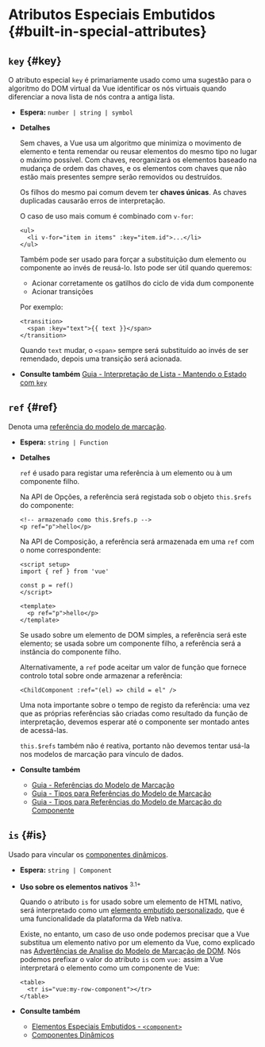 # Atributos Especiais Embutidos {#built-in-special-attributes}

## `key` {#key}

O atributo especial `key` é primariamente usado como uma sugestão para o algoritmo do DOM virtual da Vue identificar os nós virtuais quando diferenciar a nova lista de nós contra a antiga lista.

- **Espera:** `number | string | symbol`

- **Detalhes**

  Sem chaves, a Vue usa um algoritmo que minimiza o movimento de elemento e tenta remendar ou reusar elementos do mesmo tipo no lugar o máximo possível. Com chaves, reorganizará os elementos baseado na mudança de ordem das chaves, e os elementos com chaves que não estão mais presentes sempre serão removidos ou destruídos.

  Os filhos do mesmo pai comum devem ter **chaves únicas**. As chaves duplicadas causarão erros de interpretação.

  O caso de uso mais comum é combinado com `v-for`:

  ```vue-html
  <ul>
    <li v-for="item in items" :key="item.id">...</li>
  </ul>
  ```

  Também pode ser usado para forçar a substituição dum elemento ou componente ao invés de reusá-lo. Isto pode ser útil quando queremos:

  - Acionar corretamente os gatilhos do ciclo de vida dum componente
  - Acionar transições

  Por exemplo:

  ```vue-html
  <transition>
    <span :key="text">{{ text }}</span>
  </transition>
  ```

  Quando `text` mudar, o `<span>` sempre será substituído ao invés de ser remendado, depois uma transição será acionada.

- **Consulte também** [Guia - Interpretação de Lista - Mantendo o Estado com `key`](/guide/essentials/list#maintaining-state-with-key)

## `ref` {#ref}

Denota uma [referência do modelo de marcação](/guide/essentials/template-refs).

- **Espera:** `string | Function`

- **Detalhes**

  `ref` é usado para registar uma referência à um elemento ou à um componente filho.

  Na API de Opções, a referência será registada sob o objeto `this.$refs` do componente:

  ```vue-html
  <!-- armazenado como this.$refs.p -->
  <p ref="p">hello</p>
  ```

  Na API de Composição, a referência será armazenada em uma `ref` com o nome correspondente:

  ```vue
  <script setup>
  import { ref } from 'vue'

  const p = ref()
  </script>

  <template>
    <p ref="p">hello</p>
  </template>
  ```

  Se usado sobre um elemento de DOM simples, a referência será este elemento; se usada sobre um componente filho, a referência será a instância do componente filho.

  Alternativamente, a `ref` pode aceitar um valor de função que fornece controlo total sobre onde armazenar a referência:

  ```vue-html
  <ChildComponent :ref="(el) => child = el" />
  ```

  Uma nota importante sobre o tempo de registo da referência: uma vez que as próprias referências são criadas como resultado da função de interpretação, devemos esperar até o componente ser montado antes de acessá-las.

  `this.$refs` também não é reativa, portanto não devemos tentar usá-la nos modelos de marcação para vínculo de dados.

- **Consulte também**
  - [Guia - Referências do Modelo de Marcação](/guide/essentials/template-refs)
  - [Guia - Tipos para Referências do Modelo de Marcação](/guide/typescript/composition-api#typing-template-refs) <sup class="vt-badge ts" data-text="typescript" />
  - [Guia - Tipos para Referências do Modelo de Marcação do Componente](/guide/typescript/composition-api#typing-component-template-refs) <sup class="vt-badge ts" data-text="typescript" />

## `is` {#is}

Usado para vincular os [componentes dinâmicos](/guide/essentials/component-basics#dynamic-components).

- **Espera:** `string | Component`

- **Uso sobre os elementos nativos** <sup class="vt-badge">3.1+</sup>

  Quando o atributo `is` for usado sobre um elemento de HTML nativo, será interpretado como um [elemento embutido personalizado](https://html.spec.whatwg.org/multipage/custom-elements#custom-elements-customized-builtin-example), que é uma funcionalidade da plataforma da Web nativa.

  Existe, no entanto, um caso de uso onde podemos precisar que a Vue substitua um elemento nativo por um elemento da Vue, como explicado nas [Advertências de Analise do Modelo de Marcação de DOM](/guide/essentials/component-basics#dom-template-parsing-caveats). Nós podemos prefixar o valor do atributo `is` com `vue:` assim a Vue interpretará o elemento como um componente de Vue:

  ```vue-html
  <table>
    <tr is="vue:my-row-component"></tr>
  </table>
  ```

- **Consulte também**

  - [Elementos Especiais Embutidos - `<component>`](/api/built-in-special-elements#component)
  - [Componentes Dinâmicos](/guide/essentials/component-basics#dynamic-components)
